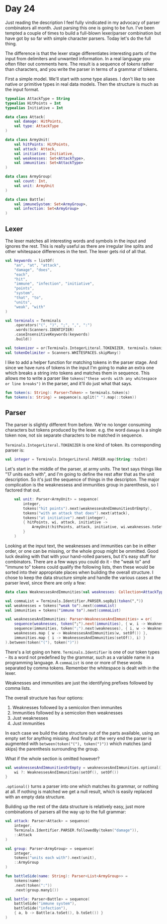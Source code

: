 # Day 24
Just reading the description I feel fully vindicated in my advocacy of parser combinators all month. Just parsing this one is going to be fun. I've been tempted a couple of times to build a full-blown lexer/parser combination but have got by so far with simple character parsers. Today let's do the full thing.

The difference is that the lexer stage differentiates interesting parts of the input from delimiters and unwanted information. In a real language you often filter out comments here. The result is a sequence of _tokens_ rather than characters, and you write the parser in terms of a grammar of tokens.

First a simple model. We'll start with some type aliases. I don't like to see native or primitive types in real data models. Then the structure is much as the input format.
```kotlin
typealias AttackType = String
typealias HitPoints = Int
typealias Initiative = Int

data class Attack(
	val damage: HitPoints,
	val type: AttackType
)

data class ArmyUnit(
	val hitPoints: HitPoints,
	val attack: Attack,
	val initiative: Initiative,
	val weaknesses: Set<AttackType>,
	val immunities: Set<AttackType>
)

data class ArmyGroup(
	val count: Int,
	val unit: ArmyUnit
)

data class Battle(
	val immuneSystem: Set<ArmyGroup>,
	val infection: Set<ArmyGroup>
)
```

## Lexer
The lexer matches all interesting words and symbols in the input and ignores the rest. This is really useful as there are irregular line splits and other whitespace differences in the text. The lexer gets rid of all that.
```kotlin
val keywords = listOf(
	"an", "at", "attack",
	"damage", "does",
	"each",
	"hit",
	"immune", "infection", "initiative",
	"points",
	"system",
	"that", "to",
	"units",
	"weak", "with"
)

val terminals = Terminals
	.operators("(", ")", ";", ",", ":")
	.words(Scanners.IDENTIFIER)
	.caseInsensitiveKeywords(keywords)
	.build()

val tokenizer = or(Terminals.IntegerLiteral.TOKENIZER, terminals.tokenizer())
val tokenDelimiter = Scanners.WHITESPACES.skipMany()
```

I like to add a helper function for matching tokens in the parser stage. And since we have runs of tokens in the input I'm going to make an extra one which breaks a string into tokens and matches them in sequence. This allows me to write a parser like `tokens("these words with any whitespace or line breaks")` in the parser, and it'll do just what that says.
```kotlin
fun token(s: String): Parser<Token> = terminals.token(s)
fun tokens(s: String) = sequence(s.split(" ").map(::token))
```

## Parser
The parser is slightly different from before. We're no longer consuming characters but tokens produced by the lexer. e.g. the word `damage` is a single token now, not six separate characters to be matched in sequence.

`Terminals.IntegerLiteral.TOKENIZER` is one kind of token. Its corresponding parser is:
```kotlin
val integer = Terminals.IntegerLiteral.PARSER.map(String::toInt)
```

Let's start in the middle of the parser, at army units. The text says things like "17 units each with", and I'm going to define the rest after that as the unit description. So it's just the sequence of things in the descripton. The major complication is the weaknessess and immunities group in parenthesis, so I factored that out.
```kotlin
	val unit: Parser<ArmyUnit> = sequence(
		integer,
		tokens("hit points").next(weaknessesAndImmunitiesOrEmpty),
		tokens("with an attack that does").next(attack),
		tokens("at initiative").next(integer),
		{ hitPoints, wi, attack, initiative ->
			ArmyUnit(hitPoints, attack, initiative, wi.weaknesses.toSet(), wi.immunities.toSet())
		}
	)
```

Looking at the input text, the weaknesses and immunities can be in either order, or one can be missing, or the whole group might be ommitted. Good luck dealing with that with your hand-rolled parsers, but it's easy stuff for combinators. There are a few ways you could do it - the "weak to" and "immune to" tokens could qualify the following lists, then these would be sorted into their appropriate places when building the overall structure. I chose to keep the data structure simple and handle the various cases at the parser level, since there are only a few:
```kotlin
data class WeaknessesAndImmunities(val weaknesses: Collection<AttackType>, val immunities: Collection<AttackType>)

val commaList = Terminals.Identifier.PARSER.sepBy1(token(","))
val weaknesses = tokens("weak to").next(commaList)
val immunities = tokens("immune to").next(commaList)

val weaknessesAndImmunities: Parser<WeaknessesAndImmunities> = or(
	sequence(weaknesses, token(";").next(immunities), { w, i -> WeaknessesAndImmunities(w, i) }),
	sequence(immunities, token(";").next(weaknesses), { i, w -> WeaknessesAndImmunities(w, i) }),
	weaknesses.map { w -> WeaknessesAndImmunities(w, setOf()) },
	immunities.map { i -> WeaknessesAndImmunities(setOf(), i) }
).between(token("("), token(")"))
```
There's a lot going on here. `Terminals.Identifier` is one of our token types - its a word not predefined by the grammar, such as a variable name in a programming language. A `commaList` is one or more of these words separated by comma tokens. Remember the whitespace is dealt with in the lexer.

Weaknesses and immunities are just the identifying prefixes followed by comma lists.

The overall structure has four options:
1. Weaknesses followed by a semicolon then immunites
2. Immunities followed by a semicolon then weaknesses
3. Just weaknesses
4. Just immunities

In each case we build the data structure out of the parts available, using an empty set for anything missing. And finally at the very end the parser is augmented with `between(token("("), token(")"))` which matches (and skips) the parenthesis surrounding the group.

What if the whole section is omitted however?
```kotlin
val weaknessesAndImmunitiesOrEmpty = weaknessesAndImmunities.optional().map { wi ->
	wi ?: WeaknessesAndImmunities(setOf(), setOf())
}
```
`.optional()` turns a parser into one which matches its grammar, or nothing at all. If nothing is matched we get a null result, which is easily replaced with an empty data structure.

Building up the rest of the data structure is relatively easy, just more combinations of parsers all the way up to the full grammar:
```kotlin
val attack: Parser<Attack> = sequence(
	integer,
	Terminals.Identifier.PARSER.followedBy(token("damage")),
	::Attack
)

val group: Parser<ArmyGroup> = sequence(
	integer,
	tokens("units each with").next(unit), 
	::ArmyGroup
)

fun battleSide(name: String): Parser<List<ArmyGroup>> =
	tokens(name)
	.next(token(":"))
	.next(group.many1())

val battle: Parser<Battle> = sequence(
	battleSide("immune system"),
	battleSide("infection"),
	{ a, b -> Battle(a.toSet(), b.toSet()) }
)
```
